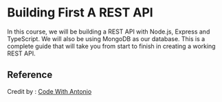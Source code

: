 # Building First A REST API

In this course, we will be building a REST API with Node.js, Express and TypeScript. We will also be using MongoDB as our database. This is a complete guide that will take you from start to finish in creating a working REST API.

## Reference
Credit by : [Code With Antonio](https://www.codewithantonio.com/projects/rest-api)
